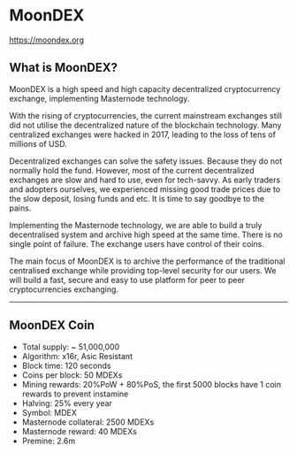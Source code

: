 MoonDEX
===============================

https://moondex.org


What is MoonDEX?
----------------

MoonDEX is a high speed and high capacity decentralized cryptocurrency exchange, implementing Masternode technology.

With the rising of cryptocurrencies, the current mainstream exchanges still did not utilise the decentralized nature of the blockchain technology. Many centralized exchanges were hacked in 2017, leading to the loss of tens of millions of USD.

Decentralized exchanges can solve the safety issues. Because they do not normally hold the fund. However, most of the current decentralized exchanges are slow and hard to use, even for tech-savvy. As early traders and adopters ourselves, we experienced missing good trade prices due to the slow deposit, losing funds and etc. It is time to say goodbye to the pains.

Implementing the Masternode technology, we are able to build a truly decentralised system and archive high speed at the same time. There is no single point of failure. The exchange users have control of their coins.

The main focus of MoonDEX is to archive the performance of the traditional centralised exchange while providing top-level security for our users. We will build a fast, secure and easy to use platform for peer to peer cryptocurrencies exchanging.

----------------

MoonDEX Coin
------------

* Total supply: ~ 51,000,000
* Algorithm: x16r, Asic Resistant
* Block time: 120 seconds
* Coins per block: 50 MDEXs
* Mining rewards:  20%PoW + 80%PoS, the first 5000 blocks have 1 coin rewards to prevent instamine
* Halving: 25% every year
* Symbol: MDEX
* Masternode collateral: 2500 MDEXs
* Masternode reward: 40 MDEXs
* Premine: 2.6m
